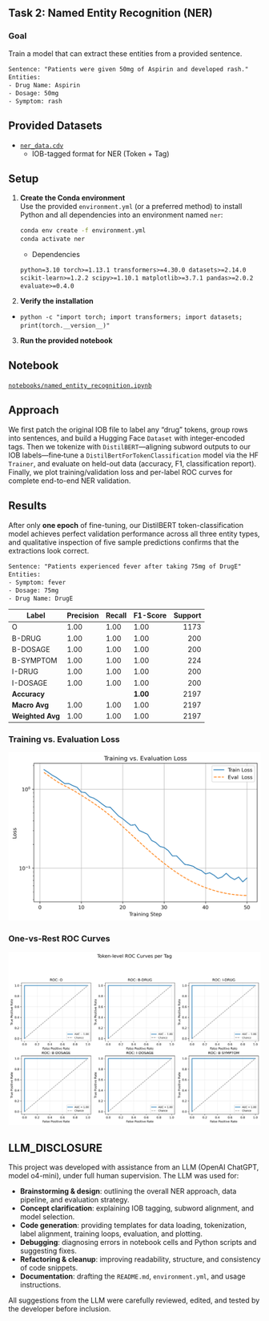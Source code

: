 ## Task 2: Named Entity Recognition (NER)

### Goal
Train a model that can extract these entities from a provided sentence. 
```
Sentence: "Patients were given 50mg of Aspirin and developed rash."
Entities:
- Drug Name: Aspirin
- Dosage: 50mg
- Symptom: rash
```

## Provided Datasets
- [`ner_data.cdv`](data/ner_data.csv)
    - IOB-tagged format for NER (Token + Tag)

## Setup

1. **Create the Conda environment**  
   Use the provided `environment.yml` (or a preferred method) to install Python and all dependencies into an environment named `ner`:  
   ```bash
   conda env create -f environment.yml
   conda activate ner
   ```

    - Dependencies
    ```
    python=3.10 torch>=1.13.1 transformers>=4.30.0 datasets>=2.14.0 scikit-learn>=1.2.2 scipy>=1.10.1 matplotlib>=3.7.1 pandas>=2.0.2 evaluate>=0.4.0
    ```

2. **Verify the installation**
- `python -c "import torch; import transformers; import datasets; print(torch.__version__)"`
3. **Run the provided notebook**

## Notebook
[`notebooks/named_entity_recognition.ipynb`](notebooks/named_entity_recognition.ipynb)

## Approach
We first patch the original IOB file to label any “drug” tokens, group rows into sentences, and build a Hugging Face `Dataset` with integer‐encoded tags. Then we tokenize with `DistilBERT`—aligning subword outputs to our IOB labels—fine‐tune a `DistilBertForTokenClassification` model via the HF `Trainer`, and evaluate on held-out data (accuracy, F1, classification report). Finally, we plot training/validation loss and per-label ROC curves for complete end-to-end NER validation.

## Results
After only **one epoch** of fine-tuning, our DistilBERT token-classification model achieves perfect validation performance across all three entity types, and qualitative inspection of five sample predictions confirms that the extractions look correct.

```
Sentence: "Patients experienced fever after taking 75mg of DrugE"
Entities:
- Symptom: fever
- Dosage: 75mg
- Drug Name: DrugE
```

| Label            | Precision | Recall | F1-Score | Support |
|------------------|-----------|--------|----------|--------:|
| O                | 1.00      | 1.00   | 1.00     |    1173 |
| B-DRUG           | 1.00      | 1.00   | 1.00     |     200 |
| B-DOSAGE         | 1.00      | 1.00   | 1.00     |     200 |
| B-SYMPTOM        | 1.00      | 1.00   | 1.00     |     224 |
| I-DRUG           | 1.00      | 1.00   | 1.00     |     200 |
| I-DOSAGE         | 1.00      | 1.00   | 1.00     |     200 |
| **Accuracy**     |           |        | **1.00** |    2197 |
| **Macro Avg**    | 1.00      | 1.00   | 1.00     |    2197 |
| **Weighted Avg** | 1.00      | 1.00   | 1.00     |    2197 |


### Training vs. Evaluation Loss  
![Training vs. Evaluation Loss](./results/figs/training_vs_eval_loss.png)

### One-vs-Rest ROC Curves  
![ROC curves](./results/figs/roc_curves.png)

## LLM_DISCLOSURE

This project was developed with assistance from an LLM (OpenAI ChatGPT, model o4-mini), under full human supervision. The LLM was used for:

- **Brainstorming & design**: outlining the overall NER approach, data pipeline, and evaluation strategy.  
- **Concept clarification**: explaining IOB tagging, subword alignment, and model selection.  
- **Code generation**: providing templates for data loading, tokenization, label alignment, training loops, evaluation, and plotting.  
- **Debugging**: diagnosing errors in notebook cells and Python scripts and suggesting fixes.  
- **Refactoring & cleanup**: improving readability, structure, and consistency of code snippets.  
- **Documentation**: drafting the `README.md`, `environment.yml`, and usage instructions.  

All suggestions from the LLM were carefully reviewed, edited, and tested by the developer before inclusion.

